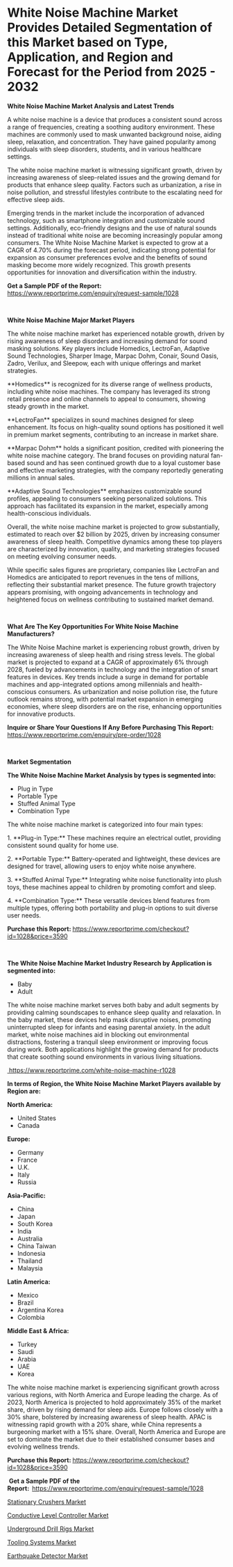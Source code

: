 <p><h1>White Noise Machine Market Provides Detailed Segmentation of this Market based on Type, Application, and Region and Forecast for the Period from 2025 - 2032</h1></p><p><strong>White Noise Machine Market Analysis and Latest Trends</strong></p>
<p><p>A white noise machine is a device that produces a consistent sound across a range of frequencies, creating a soothing auditory environment. These machines are commonly used to mask unwanted background noise, aiding sleep, relaxation, and concentration. They have gained popularity among individuals with sleep disorders, students, and in various healthcare settings. </p><p>The white noise machine market is witnessing significant growth, driven by increasing awareness of sleep-related issues and the growing demand for products that enhance sleep quality. Factors such as urbanization, a rise in noise pollution, and stressful lifestyles contribute to the escalating need for effective sleep aids. </p><p>Emerging trends in the market include the incorporation of advanced technology, such as smartphone integration and customizable sound settings. Additionally, eco-friendly designs and the use of natural sounds instead of traditional white noise are becoming increasingly popular among consumers. The White Noise Machine Market is expected to grow at a CAGR of 4.70% during the forecast period, indicating strong potential for expansion as consumer preferences evolve and the benefits of sound masking become more widely recognized. This growth presents opportunities for innovation and diversification within the industry.</p></p>
<p><strong>Get a Sample PDF of the Report:&nbsp;</strong> <a href="https://www.reportprime.com/enquiry/request-sample/1028?utm_campaign=3024&utm_medium=2&utm_source=Github&utm_content=ia&utm_term=18032025&utm_id=white-noise-machine">https://www.reportprime.com/enquiry/request-sample/1028</a></p>
<p>&nbsp;</p>
<p><strong>White Noise Machine Major Market Players</strong></p>
<p><p>The white noise machine market has experienced notable growth, driven by rising awareness of sleep disorders and increasing demand for sound masking solutions. Key players include Homedics, LectroFan, Adaptive Sound Technologies, Sharper Image, Marpac Dohm, Conair, Sound Oasis, Zadro, Verilux, and Sleepow, each with unique offerings and market strategies.</p><p>**Homedics** is recognized for its diverse range of wellness products, including white noise machines. The company has leveraged its strong retail presence and online channels to appeal to consumers, showing steady growth in the market. </p><p>**LectroFan** specializes in sound machines designed for sleep enhancement. Its focus on high-quality sound options has positioned it well in premium market segments, contributing to an increase in market share.</p><p>**Marpac Dohm** holds a significant position, credited with pioneering the white noise machine category. The brand focuses on providing natural fan-based sound and has seen continued growth due to a loyal customer base and effective marketing strategies, with the company reportedly generating millions in annual sales.</p><p>**Adaptive Sound Technologies** emphasizes customizable sound profiles, appealing to consumers seeking personalized solutions. This approach has facilitated its expansion in the market, especially among health-conscious individuals.</p><p>Overall, the white noise machine market is projected to grow substantially, estimated to reach over $2 billion by 2025, driven by increasing consumer awareness of sleep health. Competitive dynamics among these top players are characterized by innovation, quality, and marketing strategies focused on meeting evolving consumer needs. </p><p>While specific sales figures are proprietary, companies like LectroFan and Homedics are anticipated to report revenues in the tens of millions, reflecting their substantial market presence. The future growth trajectory appears promising, with ongoing advancements in technology and heightened focus on wellness contributing to sustained market demand.</p></p>
<p>&nbsp;</p>
<p><strong>What Are The Key Opportunities For White Noise Machine Manufacturers?</strong></p>
<p><p>The White Noise Machine market is experiencing robust growth, driven by increasing awareness of sleep health and rising stress levels. The global market is projected to expand at a CAGR of approximately 6% through 2028, fueled by advancements in technology and the integration of smart features in devices. Key trends include a surge in demand for portable machines and app-integrated options among millennials and health-conscious consumers. As urbanization and noise pollution rise, the future outlook remains strong, with potential market expansion in emerging economies, where sleep disorders are on the rise, enhancing opportunities for innovative products.</p></p>
<p><strong>Inquire or Share Your Questions If Any Before Purchasing This Report:</strong> <a href="https://www.reportprime.com/enquiry/pre-order/1028?utm_campaign=3024&utm_medium=2&utm_source=Github&utm_content=ia&utm_term=18032025&utm_id=white-noise-machine">https://www.reportprime.com/enquiry/pre-order/1028</a></p>
<p>&nbsp;</p>
<p><strong>Market Segmentation</strong></p>
<p><strong>The White Noise Machine Market Analysis by types is segmented into:</strong></p>
<p><ul><li>Plug in Type</li><li>Portable Type</li><li>Stuffed Animal Type</li><li>Combination Type</li></ul></p>
<p><p>The white noise machine market is categorized into four main types: </p><p>1. **Plug-in Type:** These machines require an electrical outlet, providing consistent sound quality for home use.</p><p>2. **Portable Type:** Battery-operated and lightweight, these devices are designed for travel, allowing users to enjoy white noise anywhere.</p><p>3. **Stuffed Animal Type:** Integrating white noise functionality into plush toys, these machines appeal to children by promoting comfort and sleep.</p><p>4. **Combination Type:** These versatile devices blend features from multiple types, offering both portability and plug-in options to suit diverse user needs.</p></p>
<p><strong>Purchase this Report:&nbsp;</strong><a href="https://www.reportprime.com/checkout?id=1028&price=3590&utm_campaign=3024&utm_medium=2&utm_source=Github&utm_content=ia&utm_term=18032025&utm_id=white-noise-machine">https://www.reportprime.com/checkout?id=1028&price=3590</a></p>
<p>&nbsp;</p>
<p><strong>The White Noise Machine Market Industry Research by Application is segmented into:</strong></p>
<p><ul><li>Baby</li><li>Adult</li></ul></p>
<p><p>The white noise machine market serves both baby and adult segments by providing calming soundscapes to enhance sleep quality and relaxation. In the baby market, these devices help mask disruptive noises, promoting uninterrupted sleep for infants and easing parental anxiety. In the adult market, white noise machines aid in blocking out environmental distractions, fostering a tranquil sleep environment or improving focus during work. Both applications highlight the growing demand for products that create soothing sound environments in various living situations.</p></p>
<p><a href="https://www.reportprime.com/white-noise-machine-r1028?utm_campaign=3024&utm_medium=2&utm_source=Github&utm_content=ia&utm_term=18032025&utm_id=white-noise-machine">&nbsp;https://www.reportprime.com/white-noise-machine-r1028</a></p>
<p><strong>In terms of Region, the White Noise Machine Market Players available by Region are:</strong></p>
<p>
    <p> <strong> North America: </strong>
        <ul>
            <li>United States</li>
            <li>Canada</li>
        </ul>
        </p> 
    <p> <strong> Europe: </strong>
        <ul>
            <li>Germany</li>
            <li>France</li>
            <li>U.K.</li>
            <li>Italy</li>
            <li>Russia</li>
        </ul>
        </p> 
    <p> <strong> Asia-Pacific: </strong>
        <ul>
            <li>China</li>
            <li>Japan</li>
            <li>South Korea</li>
            <li>India</li>
            <li>Australia</li>
            <li>China Taiwan</li>
            <li>Indonesia</li>
            <li>Thailand</li>
            <li>Malaysia</li>
        </ul>
        </p> 
    <p> <strong> Latin America: </strong>
        <ul>
            <li>Mexico</li>
            <li>Brazil</li>
            <li>Argentina Korea</li>
            <li>Colombia</li>
        </ul>
        </p> 
    <p> <strong> Middle East & Africa: </strong>
        <ul>
            <li>Turkey</li>
            <li>Saudi</li>
            <li>Arabia</li>
            <li>UAE</li>
            <li>Korea</li>
        </ul>
    </p>
    </p>
<p><p>The white noise machine market is experiencing significant growth across various regions, with North America and Europe leading the charge. As of 2023, North America is projected to hold approximately 35% of the market share, driven by rising demand for sleep aids. Europe follows closely with a 30% share, bolstered by increasing awareness of sleep health. APAC is witnessing rapid growth with a 20% share, while China represents a burgeoning market with a 15% share. Overall, North America and Europe are set to dominate the market due to their established consumer bases and evolving wellness trends.</p></p>
<p><strong>Purchase this Report: </strong><a href="https://www.reportprime.com/checkout?id=1028&price=3590&utm_campaign=3024&utm_medium=2&utm_source=Github&utm_content=ia&utm_term=18032025&utm_id=white-noise-machine">https://www.reportprime.com/checkout?id=1028&price=3590</a></p>
<p>&nbsp;<strong>Get a Sample PDF of the Report:&nbsp;&nbsp;</strong><a href="https://www.reportprime.com/enquiry/request-sample/1028?utm_campaign=3024&utm_medium=2&utm_source=Github&utm_content=ia&utm_term=18032025&utm_id=white-noise-machine">https://www.reportprime.com/enquiry/request-sample/1028</a></p>
<p><strong></strong></p>
<p><p><a href="https://www.linkedin.com/pulse/projected-growth-stationary-crushers-market-from-2032-2025-obtjc?utm_campaign=3024&utm_medium=2&utm_source=Github&utm_content=ia&utm_term=18032025&utm_id=white-noise-machine">Stationary Crushers Market</a></p><p><a href="https://www.linkedin.com/pulse/comprehensive-analysis-conductive-level-controller-market-vs69c?utm_campaign=3024&utm_medium=2&utm_source=Github&utm_content=ia&utm_term=18032025&utm_id=white-noise-machine">Conductive Level Controller Market</a></p><p><a href="https://www.linkedin.com/pulse/precise-revenue-projections-underground-drill-rigs-market-agt7c?utm_campaign=3024&utm_medium=2&utm_source=Github&utm_content=ia&utm_term=18032025&utm_id=white-noise-machine">Underground Drill Rigs Market</a></p><p><a href="https://www.linkedin.com/pulse/global-tooling-systems-markets-impressive-current-size-poised-zkhgc?utm_campaign=3024&utm_medium=2&utm_source=Github&utm_content=ia&utm_term=18032025&utm_id=white-noise-machine">Tooling Systems Market</a></p><p><a href="https://www.linkedin.com/pulse/93-growth-expected-earthquake-detector-market-between-2025-2032-0judc?utm_campaign=3024&utm_medium=2&utm_source=Github&utm_content=ia&utm_term=18032025&utm_id=white-noise-machine">Earthquake Detector Market</a></p></p>